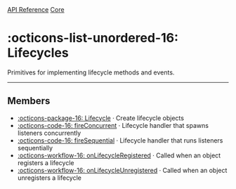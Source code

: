 <div class="pmwdoc-reference-breadcrumbs">
<a href="../../">API Reference</a>
<a href="../">Core</a>
</div>

# :octicons-list-unordered-16: Lifecycles

Primitives for implementing lifecycle methods and events.

---

## Members

- [:octicons-package-16: Lifecycle](lifecycle.md) · Create lifecycle objects
- [:octicons-code-16: fireConcurrent](fire-concurrent.md) · Lifecycle handler
  that spawns listeners concurrently
- [:octicons-code-16: fireSequential](fire-sequential.md) · Lifecycle handler
  that runs listeners sequentially
- [:octicons-workflow-16: onLifecycleRegistered](on-lifecycle-registered.md) ·
  Called when an object registers a lifecycle
- [:octicons-workflow-16: onLifecycleUnregistered](on-lifecycle-unregistered.md)
  · Called when an object unregisters a lifecycle
